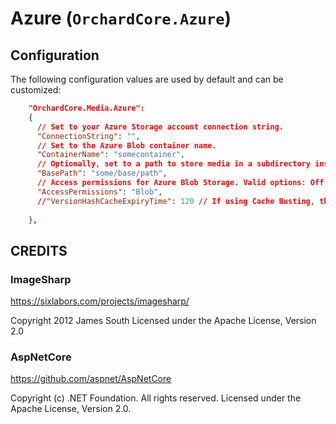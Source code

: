 # Azure (`OrchardCore.Azure`)

## Configuration

The following configuration values are used by default and can be customized:

```json
    "OrchardCore.Media.Azure":
    {
      // Set to your Azure Storage account connection string.
      "ConnectionString": "", 
      // Set to the Azure Blob container name.
      "ContainerName": "somecontainer",
      // Optionally, set to a path to store media in a subdirectory inside your container.
      "BasePath": "some/base/path", 
      // Access permissions for Azure Blob Storage. Valid options: Off, Container, Blob. Defaults to Blob.
      "AccessPermissions": "Blob",
      //"VersionHashCacheExpiryTime": 120 // If using Cache Busting, the time to expire the Blob ContentMD5 File Version Hash from memory cache, in minutes, defaults to 2 hours.
    
    },

```

## CREDITS

### ImageSharp

<https://sixlabors.com/projects/imagesharp/>

Copyright 2012 James South
Licensed under the Apache License, Version 2.0

### AspNetCore 

<https://github.com/aspnet/AspNetCore>

Copyright (c) .NET Foundation. All rights reserved.
Licensed under the Apache License, Version 2.0.